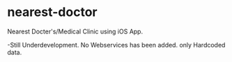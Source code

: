 # nearest-doctor
Nearest Docter's/Medical Clinic using iOS App.

-Still Underdevelopment. No Webservices has been added. only Hardcoded data.
